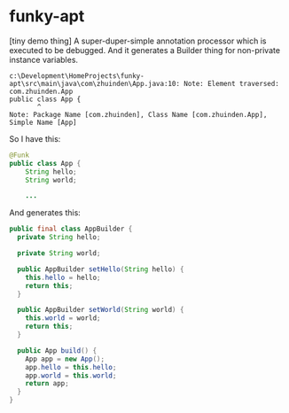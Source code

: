 # funky-apt
[tiny demo thing] A super-duper-simple annotation processor which is executed to be debugged. And it generates a Builder thing for non-private instance variables.

```
c:\Development\HomeProjects\funky-apt\src\main\java\com\zhuinden\App.java:10: Note: Element traversed: com.zhuinden.App
public class App {
       ^
Note: Package Name [com.zhuinden], Class Name [com.zhuinden.App], Simple Name [App]
```

So I have this:

``` java
@Funk
public class App {
    String hello;
    String world;

    ...
```

And generates this:

``` java
public final class AppBuilder {
  private String hello;

  private String world;

  public AppBuilder setHello(String hello) {
    this.hello = hello;
    return this;
  }

  public AppBuilder setWorld(String world) {
    this.world = world;
    return this;
  }

  public App build() {
    App app = new App();
    app.hello = this.hello;
    app.world = this.world;
    return app;
  }
}
```
